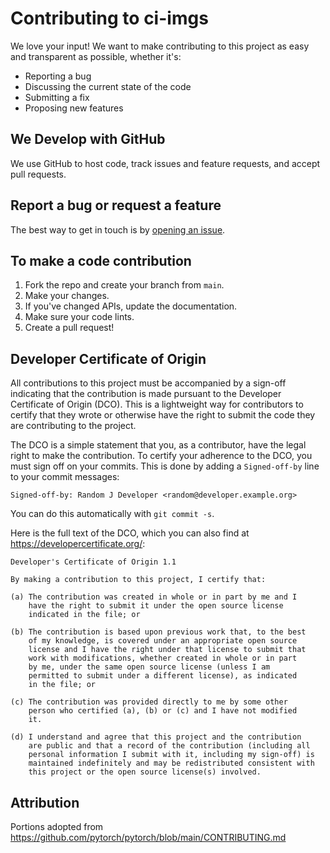 # Contributing to ci-imgs

We love your input! We want to make contributing to this project as easy and transparent as possible, whether it's:

- Reporting a bug
- Discussing the current state of the code
- Submitting a fix
- Proposing new features

## We Develop with GitHub
We use GitHub to host code, track issues and feature requests, and accept pull requests.

## Report a bug or request a feature
The best way to get in touch is by [opening an issue](https://github.com/rapidsai/ci-imgs/issues/new/choose).

## To make a code contribution
1. Fork the repo and create your branch from `main`.
2. Make your changes.
3. If you've changed APIs, update the documentation.
4. Make sure your code lints.
5. Create a pull request!

## Developer Certificate of Origin
All contributions to this project must be accompanied by a sign-off indicating that the contribution is made pursuant to the Developer Certificate of Origin (DCO). This is a lightweight way for contributors to certify that they wrote or otherwise have the right to submit the code they are contributing to the project.

The DCO is a simple statement that you, as a contributor, have the legal right to make the contribution. To certify your adherence to the DCO, you must sign off on your commits. This is done by adding a `Signed-off-by` line to your commit messages:

```
Signed-off-by: Random J Developer <random@developer.example.org>
```

You can do this automatically with `git commit -s`.

Here is the full text of the DCO, which you can also find at <https://developercertificate.org/>:

```
Developer's Certificate of Origin 1.1

By making a contribution to this project, I certify that:

(a) The contribution was created in whole or in part by me and I
    have the right to submit it under the open source license
    indicated in the file; or

(b) The contribution is based upon previous work that, to the best
    of my knowledge, is covered under an appropriate open source
    license and I have the right under that license to submit that
    work with modifications, whether created in whole or in part
    by me, under the same open source license (unless I am
    permitted to submit under a different license), as indicated
    in the file; or

(c) The contribution was provided directly to me by some other
    person who certified (a), (b) or (c) and I have not modified
    it.

(d) I understand and agree that this project and the contribution
    are public and that a record of the contribution (including all
    personal information I submit with it, including my sign-off) is
    maintained indefinitely and may be redistributed consistent with
    this project or the open source license(s) involved.
```

## Attribution
Portions adopted from https://github.com/pytorch/pytorch/blob/main/CONTRIBUTING.md
